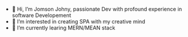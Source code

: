 - 👋 Hi, I’m Jomson Johny, passionate Dev with profound experience in software Developement
- 👀 I’m interested in creating SPA with my creative mind
- 🌱 I’m currently learing MERN/MEAN stack 

<!---
JomsonGit738/JomsonGit738 is a ✨ special ✨ repository because its `README.md` (this file) appears on your GitHub profile.
You can click the Preview link to take a look at your changes.
--->
